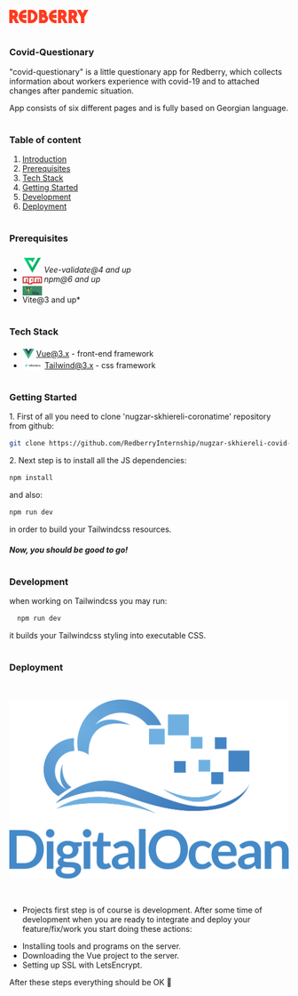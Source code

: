  !["covid-questionary"](./readme_assets/logo.png)

#
### Covid-Questionary

"covid-questionary" is a little questionary app for Redberry, which collects information about workers experience with covid-19 and to attached changes after pandemic situation.
 
 App consists of six different pages and is fully based on Georgian language.

#
### Table of content

1. [Introduction](#Introduction)
2. [Prerequisites](#Prerequisites)
3. [Tech Stack](#Tech-Stack)
4. [Getting Started](#Getting-Started)
5. [Development](#Development)
6. [Deployment](#Deployment)

#
### Prerequisites

* <img src="./readme_assets/veevalidate.png" width="35" style="position: relative; top: 4px" /> *Vee-validate@4 and up*
* <img src="./readme_assets/1200px-Npm-logo.svg.png" width="35" style="position: relative; top: 4px" /> *npm@6 and up*
* <img src="./readme_assets/vite.webp" width="35" style="position: relative; top: 4px" />
* Vite@3 and up*



#
### Tech Stack

* <img src="./readme_assets/Vue.js_Logo_2.svg.png" height="18" style="position: relative; top: 4px" /> [Vue@3.x](https://vuejs.org/) - front-end framework
* <img src="./readme_assets/tailwindcss-1633184775.jpg" height="18" style="position: relative; top: 4px" /> [Tailwind@3.x](https://tailwindui.com/components/application-ui/lists/tables) - css framework



#
### Getting Started
1\. First of all you need to clone 'nugzar-skhiereli-coronatime' repository from github:
```sh
git clone https://github.com/RedberryInternship/nugzar-skhiereli-covid-questionary.git
```

2\. Next step is to install all the JS dependencies:
```sh
npm install
```

and also:
```sh
npm run dev
```
in order to build your Tailwindcss resources.


##### Now, you should be good to go!



#
### Development

when working on Tailwindcss you may run:

```sh
  npm run dev
```
it builds your Tailwindcss styling into executable CSS.


#
### Deployment
<br/>

!["nginx / digital ocean"](./readme_assets/digital.png)

<br />

- Projects first step is of course is development.
 After some time of development when you are ready to integrate and deploy your feature/fix/work you start doing these actions:
* Installing tools and programs on the server.
* Downloading the Vue project to the server.
* Setting up SSL with LetsEncrypt.

After these steps everything should be OK :pray:

